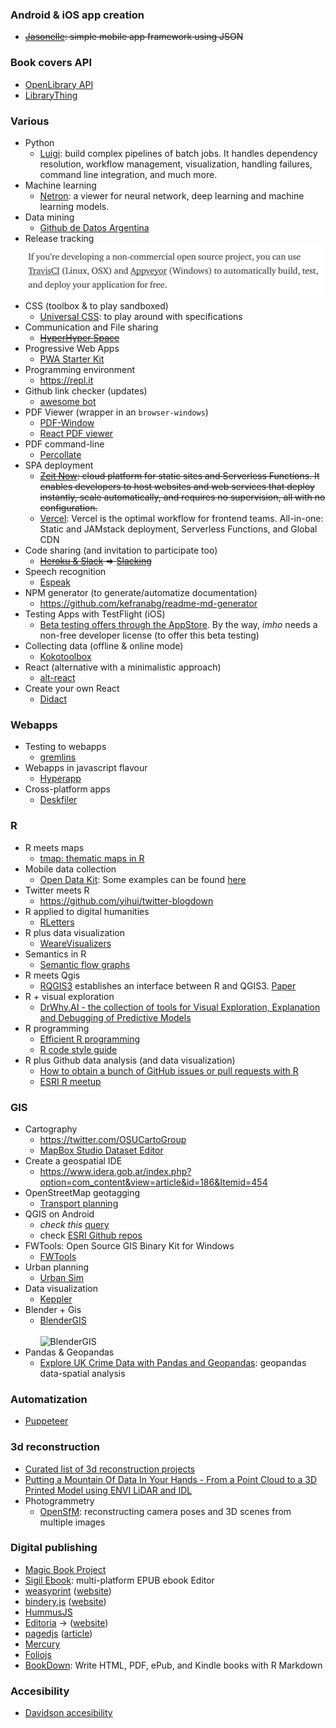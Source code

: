 ### Android & iOS app creation
* ~~[Jasonelle](https://github.com/jasonelle): simple mobile app framework using JSON~~

### Book covers API
* [OpenLibrary API](https://openlibrary.org/developers/api)
* [LibraryThing](https://www.librarything.com/services/)

### Various
* Python
    - [Luigi](https://luigi.readthedocs.io/en/stable/): build complex pipelines of batch jobs. It handles dependency resolution, workflow management, visualization, handling failures, command line integration, and much more.
* Machine learning
    - [Netron](https://github.com/lutzroeder/Netron): a viewer for neural network, deep learning and machine learning models.
* Data mining
    - [Github de Datos Argentina](https://medium.com/datos-argentina/c%C3%B3mo-organizamos-el-github-de-datos-argentina-67026d2a6dd1)
* Release tracking
    ![pipeline.jpeg](images/1873850285-pipeline.jpeg)
* CSS (toolbox & to play sandboxed)
    - [Universal CSS](https://github.com/marmelab/universal.css): to play around with specifications
* Communication and File sharing
    - ~~[HyperHyper Space](https://hyperhyper.space/)~~
* Progressive Web Apps
    - [PWA Starter Kit](https://pwa-starter-kit.polymer-project.org/)
* Programming environment 
    - https://repl.it
* Github link checker (updates)
    - [awesome bot](https://github.com/dkhamsing/awesome_bot)
* PDF Viewer (wrapper in an `browser-windows`)
    - [PDF-Window](https://github.com/gerhardberger/electron-pdf-window)
    - [React PDF viewer](https://react-pdf-viewer.dev/)
* PDF command-line
    - [Percollate](https://github.com/danburzo/percollate/)
* SPA deployment
    - ~~[Zeit Now](https://zeit.co/docs): cloud platform for static sites and Serverless Functions. It enables developers to host websites and web services that deploy instantly, scale automatically, and requires no supervision, all with no configuration.~~
    - [Vercel](https://vercel.com/): Vercel is the optimal workflow for frontend teams. All-in-one: Static and JAMstack deployment, Serverless Functions, and Global CDN
* Code sharing (and invitation to participate too)
    - ~~[Heroku & Slack](https://macadmins.herokuapp.com/) => [Slacking](https://github.com/rauchg/slackin)~~
* Speech recognition
    - [Espeak](https://github.com/espeak-ng/espeak-ng)
* NPM generator (to generate/automatize documentation)
    - https://github.com/kefranabg/readme-md-generator
* Testing Apps with TestFlight (iOS)
    - [Beta testing offers through the AppStore](https://testflight.apple.com/join/ngU3gLEv). By the way, _imho_ needs a non-free developer license (to offer this beta testing)
* Collecting data (offline & online mode)
    - [Kokotoolbox](https://www.kobotoolbox.org/)
* React (alternative with a minimalistic approach)
    - [alt-react](https://github.com/bryanbraun/alt-react-demo)
* Create your own React
    - [Didact](https://github.com/pomber/didact)

### Webapps
* Testing to webapps
    - [gremlins](https://github.com/marmelab/gremlins.js)
* Webapps in javascript flavour
    - [Hyperapp](https://github.com/jorgebucaran/hyperapp)
* Cross-platform apps
    - [Deskfiler](https://www.deskfiler.org/)

### R 
* R meets maps
    - [tmap: thematic maps in R](https://github.com/mtennekes/tmap)
* Mobile data collection
    - [Open Data Kit](https://opendatakit.org/): Some examples can be found [here](https://opendatakit.org/community/research/)
* Twitter meets R
    - https://github.com/yihui/twitter-blogdown
* R applied to digital humanities
    - [RLetters](https://github.com/rletters/rletters)
* R plus data visualization
    - [WeareVisualizers](https://github.com/WeAreVisualizers)
* Semantics in R
    - [Semantic flow graphs](https://github.com/IBM/semanticflowgraph/)
* R meets Qgis
    - [RQGIS3](https://github.com/jannes-m/RQGIS3) establishes an interface between R and QGIS3. [Paper](https://rjournal.github.io/archive/2017/RJ-2017-067/RJ-2017-067.pdf)
* R + visual exploration
    - [DrWhy.AI - the collection of tools for Visual Exploration, Explanation and Debugging of Predictive Models](https://github.com/ModelOriented/DrWhy)
* R programming
    - [Efficient R programming](https://csgillespie.github.io/efficientR/)
    - [R code style guide](https://github.com/romunov/r_style_guide)
* R plus Github data analysis (and data visualization)
    - [How to obtain a bunch of GitHub issues or pull requests with R](https://github.com/jennybc/analyze-github-stuff-with-r)
    - [ESRI R meetup](https://r-arcgis.github.io/)
    
### GIS
* Cartography
    - https://twitter.com/OSUCartoGroup
    - [MapBox Studio Dataset Editor](https://studio.mapbox.com/)
* Create a geospatial IDE
    - https://www.idera.gob.ar/index.php?option=com_content&view=article&id=186&Itemid=454
* OpenStreetMap geotagging
    - [Transport planning](https://github.com/Robinlovelace/osm4transport)
* QGIS on Android
    - *check this* [query](https://play.google.com/store/search?q=qfield&c=apps)
    - check [ESRI Github repos](https://esri.github.io/)
* FWTools: Open Source GIS Binary Kit for Windows
    - [FWTools](http://fwtools.maptools.org/)
* Urban planning
    - [Urban Sim](https://github.com/UDST/urbansim)
* Data visualization
    - [Keppler](https://kepler.gl/)
* Blender + Gis
    - [BlenderGIS](https://github.com/domlysz/BlenderGIS)
    <BR></BR>
    ![BlenderGIS](https://bitbucket.org/repo/R9Xpo7y/images/3010437693-srtm_demo.gif)
* Pandas & Geopandas
    - [Explore UK Crime Data with Pandas and Geopandas](https://github.com/IBMDeveloperUK/geopandas-workshop): geopandas data-spatial analysis

### Automatization
* [Puppeteer](https://github.com/puppeteer/puppeteer)
    
### 3d reconstruction
* [Curated list of 3d reconstruction projects](https://github.com/openMVG/awesome_3DReconstruction_list)
* [Putting a Mountain Of Data In Your Hands - From a Point Cloud to a 3D Printed Model using ENVI LiDAR and IDL](https://www.harrisgeospatial.com/Learn/Blogs/Blog-Details/ArtMID/10198/ArticleID/19905/Putting-a-Mountain-Of-Data-In-Your-Hands-From-a-Point-Cloud-to-a-3D-Printed-Model-using-ENVI-LiDAR-and-IDL)
* Photogrammetry
    - [OpenSfM](https://www.opensfm.org/): reconstructing camera poses and 3D scenes from multiple images

### Digital publishing
* [Magic Book Project](https://github.com/runemadsen/Magic-Book-Project)
* [Sigil Ebook](https://sigil-ebook.com): multi-platform EPUB ebook Editor
* [weasyprint](https://github.com/Kozea/WeasyPrint) ([website](https://weasyprint.org/))
* [bindery.js](https://github.com/evnbr/bindery) ([website](https://evanbrooks.info/bindery/))
* [HummusJS](https://github.com/galkahana/HummusJS)
* [Editoria](https://gitlab.coko.foundation/editoria/editoria) → ([website](https://editoria.pub/))
* [pagedjs](https://gitlab.pagedmedia.org/tools/pagedjs) ([article](https://www.pagedmedia.org/pagedjs-sneak-peeks/))
* [Mercury](https://mercury.postlight.com/)
* [Foliojs](https://github.com/foliojs)
* [BookDown](https://bookdown.org/): Write HTML, PDF, ePub, and Kindle books with R Markdown

### Accesibility
* [Davidson accesibility](https://digitallearning.davidson.edu/accessibility/)

